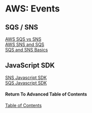 # AWS: Events

## SQS / SNS

[AWS SQS vs SNS](https://medium.com/awesome-cloud/aws-difference-between-sqs-and-sns-61a397bf76c5)<br>
[AWS SNS and SQS](https://www.youtube.com/watch?v=mXk0MNjlO7A)<br>
[SQS and SNS Basics](https://www.youtube.com/watch?v=UesxWuZMZqI)<br>

## JavaScript SDK

[SNS Javascript SDK](https://docs.aws.amazon.com/AWSJavaScriptSDK/latest/AWS/SNS.html)<br>
[SQS Javascript SDK](https://docs.aws.amazon.com/AWSJavaScriptSDK/latest/AWS/SQS.html)<br>

#### Return To Advanced Table of Contents
[Table of Contents](https://github.com/TraceDugar/reading-notes/blob/main/401/toc.md)<br>
